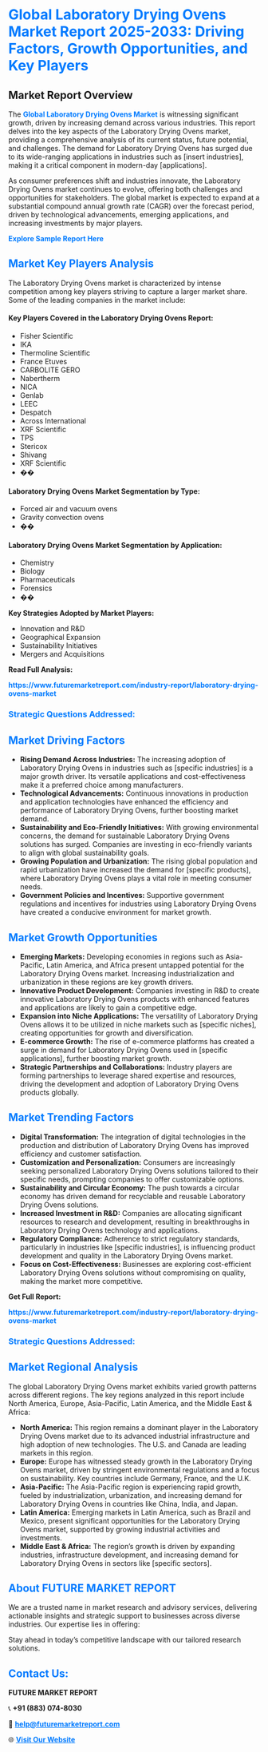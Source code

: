 <h1 style="color: #007BFF;">Global Laboratory Drying Ovens Market Report 2025-2033: Driving Factors, Growth Opportunities, and Key Players</h1>

<section id="overview">
<h2>Market Report Overview</h2>
<p>The <a href="https://www.futuremarketreport.com/industry-report/laboratory-drying-ovens-market" style="color: #007BFF; text-decoration: none;"><strong>Global Laboratory Drying Ovens Market</strong></a> is witnessing significant growth, driven by increasing demand across various industries. This report delves into the key aspects of the Laboratory Drying Ovens market, providing a comprehensive analysis of its current status, future potential, and challenges. The demand for Laboratory Drying Ovens has surged due to its wide-ranging applications in industries such as [insert industries], making it a critical component in modern-day [applications].</p>
<p>As consumer preferences shift and industries innovate, the Laboratory Drying Ovens market continues to evolve, offering both challenges and opportunities for stakeholders. The global market is expected to expand at a substantial compound annual growth rate (CAGR) over the forecast period, driven by technological advancements, emerging applications, and increasing investments by major players.</p>
</section>

<section id="overview">
<p><a href="https://www.futuremarketreport.com/request-sample/reportId=113642" style="color: #007BFF; text-decoration: none;"><strong>Explore Sample Report Here</strong></a></p>
</section>

<section id="key-players">
<h2 style="color: #007BFF;">Market Key Players Analysis</h2>
<p>The Laboratory Drying Ovens market is characterized by intense competition among key players striving to capture a larger market share. Some of the leading companies in the market include:</p>
<h4>Key Players Covered in the Laboratory Drying Ovens Report:</h4>
<ul><li>Fisher Scientific</li><li>IKA</li><li>Thermoline Scientific</li><li>France Etuves</li><li>CARBOLITE GERO</li><li>Nabertherm</li><li>NICA</li><li>Genlab</li><li>LEEC</li><li>Despatch</li><li>Across International</li><li>XRF Scientific</li><li>TPS</li><li>Stericox</li><li>Shivang</li><li>XRF Scientific</li><li>��</li></ul>
<h4>Laboratory Drying Ovens Market Segmentation by Type:</h4>
<ul><li>Forced air and vacuum ovens</li><li>Gravity convection ovens</li><li>��</li></ul>

<h4>Laboratory Drying Ovens Market Segmentation by Application:</h4>
<ul><li>Chemistry</li><li>Biology</li><li>Pharmaceuticals</li><li>Forensics</li><li>��</li></ul>
<p><strong>Key Strategies Adopted by Market Players:</strong></p>
<ul>
<li>Innovation and R&D</li>
<li>Geographical Expansion</li>
<li>Sustainability Initiatives</li>
<li>Mergers and Acquisitions</li>
</ul>
</section>

<section>
<p><strong>Read Full Analysis: </strong></p><a href="https://www.futuremarketreport.com/industry-report/laboratory-drying-ovens-market" style="color: #007BFF; text-decoration: none;"><strong>https://www.futuremarketreport.com/industry-report/laboratory-drying-ovens-market</strong></a>
<h3 style="color: #007BFF;">Strategic Questions Addressed:</h3>
</section>

<section id="driving-factors">
<h2 style="color: #007BFF;">Market Driving Factors</h2>
<ul>
<li><strong>Rising Demand Across Industries:</strong> The increasing adoption of Laboratory Drying Ovens in industries such as [specific industries] is a major growth driver. Its versatile applications and cost-effectiveness make it a preferred choice among manufacturers.</li>
<li><strong>Technological Advancements:</strong> Continuous innovations in production and application technologies have enhanced the efficiency and performance of Laboratory Drying Ovens, further boosting market demand.</li>
<li><strong>Sustainability and Eco-Friendly Initiatives:</strong> With growing environmental concerns, the demand for sustainable Laboratory Drying Ovens solutions has surged. Companies are investing in eco-friendly variants to align with global sustainability goals.</li>
<li><strong>Growing Population and Urbanization:</strong> The rising global population and rapid urbanization have increased the demand for [specific products], where Laboratory Drying Ovens plays a vital role in meeting consumer needs.</li>
<li><strong>Government Policies and Incentives:</strong> Supportive government regulations and incentives for industries using Laboratory Drying Ovens have created a conducive environment for market growth.</li>
</ul>
</section>

<section id="growth-opportunities">
<h2 style="color: #007BFF;">Market Growth Opportunities</h2>
<ul>
<li><strong>Emerging Markets:</strong> Developing economies in regions such as Asia-Pacific, Latin America, and Africa present untapped potential for the Laboratory Drying Ovens market. Increasing industrialization and urbanization in these regions are key growth drivers.</li>
<li><strong>Innovative Product Development:</strong> Companies investing in R&D to create innovative Laboratory Drying Ovens products with enhanced features and applications are likely to gain a competitive edge.</li>
<li><strong>Expansion into Niche Applications:</strong> The versatility of Laboratory Drying Ovens allows it to be utilized in niche markets such as [specific niches], creating opportunities for growth and diversification.</li>
<li><strong>E-commerce Growth:</strong> The rise of e-commerce platforms has created a surge in demand for Laboratory Drying Ovens used in [specific applications], further boosting market growth.</li>
<li><strong>Strategic Partnerships and Collaborations:</strong> Industry players are forming partnerships to leverage shared expertise and resources, driving the development and adoption of Laboratory Drying Ovens products globally.</li>
</ul>
</section>

<section id="trending-factors">
<h2 style="color: #007BFF;">Market Trending Factors</h2>
<ul>
<li><strong>Digital Transformation:</strong> The integration of digital technologies in the production and distribution of Laboratory Drying Ovens has improved efficiency and customer satisfaction.</li>
<li><strong>Customization and Personalization:</strong> Consumers are increasingly seeking personalized Laboratory Drying Ovens solutions tailored to their specific needs, prompting companies to offer customizable options.</li>
<li><strong>Sustainability and Circular Economy:</strong> The push towards a circular economy has driven demand for recyclable and reusable Laboratory Drying Ovens solutions.</li>
<li><strong>Increased Investment in R&D:</strong> Companies are allocating significant resources to research and development, resulting in breakthroughs in Laboratory Drying Ovens technology and applications.</li>
<li><strong>Regulatory Compliance:</strong> Adherence to strict regulatory standards, particularly in industries like [specific industries], is influencing product development and quality in the Laboratory Drying Ovens market.</li>
<li><strong>Focus on Cost-Effectiveness:</strong> Businesses are exploring cost-efficient Laboratory Drying Ovens solutions without compromising on quality, making the market more competitive.</li>
</ul>
</section>

<section>
<p><strong>Get Full Report: </strong></p><a href="https://www.futuremarketreport.com/industry-report/laboratory-drying-ovens-market" style="color: #007BFF; text-decoration: none;"><strong>https://www.futuremarketreport.com/industry-report/laboratory-drying-ovens-market</strong></a>
<h3 style="color: #007BFF;">Strategic Questions Addressed:</h3>
</section>


<section id="regional-analysis">
<h2 style="color: #007BFF;">Market Regional Analysis</h2>
<p>The global Laboratory Drying Ovens market exhibits varied growth patterns across different regions. The key regions analyzed in this report include North America, Europe, Asia-Pacific, Latin America, and the Middle East & Africa:</p>
<ul>
<li><strong>North America:</strong> This region remains a dominant player in the Laboratory Drying Ovens market due to its advanced industrial infrastructure and high adoption of new technologies. The U.S. and Canada are leading markets in this region.</li>
<li><strong>Europe:</strong> Europe has witnessed steady growth in the Laboratory Drying Ovens market, driven by stringent environmental regulations and a focus on sustainability. Key countries include Germany, France, and the U.K.</li>
<li><strong>Asia-Pacific:</strong> The Asia-Pacific region is experiencing rapid growth, fueled by industrialization, urbanization, and increasing demand for Laboratory Drying Ovens in countries like China, India, and Japan.</li>
<li><strong>Latin America:</strong> Emerging markets in Latin America, such as Brazil and Mexico, present significant opportunities for the Laboratory Drying Ovens market, supported by growing industrial activities and investments.</li>
<li><strong>Middle East & Africa:</strong> The region’s growth is driven by expanding industries, infrastructure development, and increasing demand for Laboratory Drying Ovens in sectors like [specific sectors].</li>
</ul>
</section>

<footer>
<h2 style="color: #007BFF;">About FUTURE MARKET REPORT</h2>
<p>We are a trusted name in market research and advisory services, delivering actionable insights and strategic support to businesses across diverse industries. Our expertise lies in offering:</p>

<p>Stay ahead in today’s competitive landscape with our tailored research solutions.</p>

<h2 style="color: #007BFF;">Contact Us:</h2>
<p><strong>FUTURE MARKET REPORT</strong></p>
<p>📞 <strong>+91 (883) 074-8030</strong></p>
<p>📧 <strong><a href="mailto:help@futuremarketreport.com" style="color: #007BFF;">help@futuremarketreport.com</a></strong></p>
<p>🌐 <strong><a href="https://www.futuremarketreport.com/" style="color: #007BFF;">Visit Our Website</a></strong></p>
</footer>